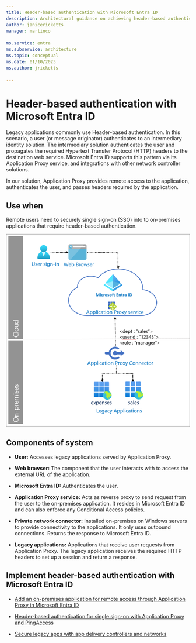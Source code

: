 ```yaml
---
title: Header-based authentication with Microsoft Entra ID
description: Architectural guidance on achieving header-based authentication with Microsoft Entra ID.
author: janicericketts
manager: martinco

ms.service: entra
ms.subservice: architecture
ms.topic: conceptual
ms.date: 01/10/2023
ms.author: jricketts

---
```


# Header-based authentication with Microsoft Entra ID

Legacy applications commonly use Header-based authentication. In this scenario, a user (or message originator) authenticates to an intermediary identity solution. The intermediary solution authenticates the user and propagates the required Hypertext Transfer Protocol (HTTP) headers to the destination web service. Microsoft Entra ID supports this pattern via its Application Proxy service, and integrations with other network controller solutions.

In our solution, Application Proxy provides remote access to the application, authenticates the user, and passes headers required by the application.

## Use when

Remote users need to securely single sign-on (SSO) into to on-premises applications that require header-based authentication.

![Architectural image header-based authentication](./media/authentication-patterns/header-based-auth.png)

## Components of system

- **User:** Accesses legacy applications served by Application Proxy.

- **Web browser:** The component that the user interacts with to access the external URL of the application.

- **Microsoft Entra ID:** Authenticates the user.

- **Application Proxy service:** Acts as reverse proxy to send request from the user to the on-premises application. It resides in Microsoft Entra ID and can also enforce any Conditional Access policies.

- **Private network connector:** Installed on-premises on Windows servers to provide connectivity to the applications. It only uses outbound connections. Returns the response to Microsoft Entra ID.

- **Legacy applications:** Applications that receive user requests from Application Proxy. The legacy application receives the required HTTP headers to set up a session and return a response.

<a name='implement-header-based-authentication-with-azure-ad'></a>

## Implement header-based authentication with Microsoft Entra ID

- [Add an on-premises application for remote access through Application Proxy in Microsoft Entra ID](~/identity/app-proxy/application-proxy-add-on-premises-application.md)

- [Header-based authentication for single sign-on with Application Proxy and PingAccess](~/identity/app-proxy/application-proxy-configure-single-sign-on-with-headers.md)

- [Secure legacy apps with app delivery controllers and networks](~/identity/enterprise-apps/secure-hybrid-access.md)
